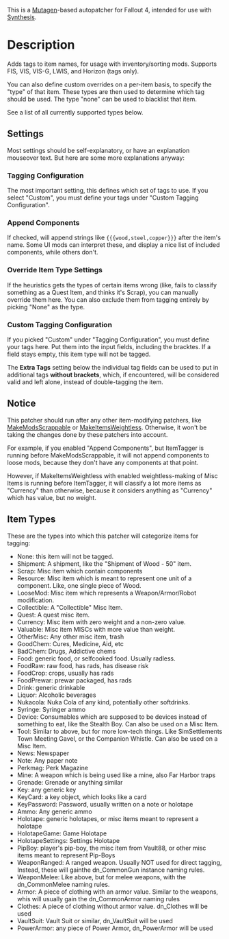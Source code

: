 This is a [Mutagen](https://github.com/Mutagen-Modding/Mutagen)-based autopatcher for Fallout 4, intended for use with [Synthesis](https://github.com/Mutagen-Modding/Synthesis).

# Description

Adds tags to item names, for usage with inventory/sorting mods.
Supports FIS, VIS, VIS-G, LWIS, and Horizon (tags only).

You can also define custom overrides on a per-item basis, to specify the "type" of that item. 
These types are then used to determine which tag should be used. The type "none" can be used to blacklist that item.

See a list of all currently supported types below.

## Settings

Most settings should be self-explanatory, or have an explanation mouseover text. But here are some more explanations anyway:

### Tagging Configuration
The most important setting, this defines which set of tags to use. If you select "Custom", you must define your tags under "Custom Tagging Configuration".

### Append Components
If checked, will append strings like `{{{wood,steel,copper}}}` after the item's name. Some UI mods can interpret these, and display a nice list of included components, while others don't.

### Override Item Type Settings
If the heuristics gets the types of certain items wrong (like, fails to classify something as a Quest Item, and thinks it's Scrap), you can manually override them here. You can also exclude them from tagging entirely by picking "None" as the type.

### Custom Tagging Configuration
If you picked "Custom" under "Tagging Configuration", you must define your tags here. Put them into the input fields, including the bracktes. If a field stays empty, this item type will not be tagged.

The **Extra Tags** setting below the individual tag fields can be used to put in additional tags **without brackets**, which, if encountered, will be considered valid and left alone, instead of double-tagging the item.


## Notice
This patcher should run after any other item-modifying patchers, like [MakeModsScrappable](https://github.com/praecipitator/MakeModsScrappable) or [MakeItemsWeightless](https://github.com/praecipitator/MakeItemsWeightless).
Otherwise, it won't be taking the changes done by these patchers into account. 

For example, if you enabled "Append Components", but ItemTagger is running before MakeModsScrappable, it will not append components to loose mods, because they don't have any components at that point.

However, if MakeItemsWeightless with enabled weightless-making of Misc Items is running before ItemTagger, it will classify a lot more items as "Currency" than otherwise, because it considers anything as "Currency" which has value, but no weight.


## Item Types
These are the types into which this patcher will categorize items for tagging:
* None: this item will not be tagged.
* Shipment: A shipment, like the "Shipment of Wood - 50" item.
* Scrap: Misc item which contain components
* Resource: Misc item which is meant to represent one unit of a component. Like, one single piece of Wood.
* LooseMod: Misc item which represents a Weapon/Armor/Robot modification. 
* Collectible: A "Collectible" Misc Item.
* Quest: A quest misc item.
* Currency: Misc item with zero weight and a non-zero value.
* Valuable: Misc item MISCs with more value than weight.
* OtherMisc: Any other misc item, trash
* GoodChem: Cures, Medicine, Aid, etc
* BadChem: Drugs, Addictive chems
* Food: generic food, or selfcooked food. Usually radless.
* FoodRaw: raw food, has rads, has disease risk
* FoodCrop: crops, usually has rads
* FoodPrewar: prewar packaged, has rads
* Drink: generic drinkable
* Liquor: Alcoholic beverages
* Nukacola: Nuka Cola of any kind, potentially other softdrinks.
* Syringe: Syringer ammo
* Device: Consumables which are supposed to be devices instead of something to eat, like the Stealth Boy. Can also be used on a Misc Item.
* Tool: Similar to above, but for more low-tech things. Like SimSettlements Town Meeting Gavel, or the Companion Whistle. Can also be used on a Misc Item.
* News: Newspaper
* Note: Any paper note
* Perkmag: Perk Magazine
* Mine: A weapon which is being used like a mine, also Far Harbor traps
* Grenade: Grenade or anything similar
* Key: any generic key
* KeyCard: a key object, which looks like a card
* KeyPassword: Password, usually written on a note or holotape
* Ammo: Any generic ammo
* Holotape: generic holotapes, or misc items meant to represent a holotape
* HolotapeGame: Game Holotape
* HolotapeSettings: Settings Holotape
* PipBoy: player's pip-boy, the misc item from Vault88, or other misc items meant to represent Pip-Boys
* WeaponRanged: A ranged weapon. Usually NOT used for direct tagging, Instead, these will gainthe  dn_CommonGun instance naming rules.
* WeaponMelee: Like above, but for melee weapons, with the dn_CommonMelee naming rules.
* Armor: A piece of clothing with an armor value. Similar to the weapons, whis will usually gain the dn_CommonArmor naming rules
* Clothes: A piece of clothing without armor value. dn_Clothes will be used
* VaultSuit: Vault Suit or similar, dn_VaultSuit will be used
* PowerArmor: any piece of Power Armor, dn_PowerArmor will be used